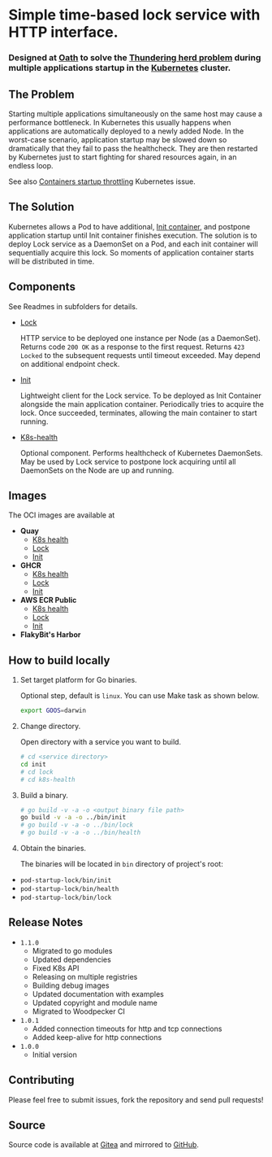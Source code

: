 # Simple time-based lock service with HTTP interface.

### Designed at [Oath](https://www.oath.com) to solve the [Thundering herd problem](https://en.wikipedia.org/wiki/Thundering_herd_problem) during multiple applications startup in the [Kubernetes](https://kubernetes.io) cluster. 

## The Problem

Starting multiple applications simultaneously on the same host may cause a performance bottleneck.
In Kubernetes this usually happens when applications are automatically deployed to a newly added Node.
In the worst-case scenario, application startup may be slowed down so dramatically that they fail to pass the healthcheck. 
They are then restarted by Kubernetes just to start fighting for shared resources again, in an endless loop.

See also [Containers startup throttling](https://github.com/kubernetes/kubernetes/issues/3312) Kubernetes issue.

## The Solution

Kubernetes allows a Pod to have additional, [Init container](https://kubernetes.io/docs/concepts/workloads/pods/init-containers/#examples),
and postpone application startup until Init container finishes execution.
The solution is to deploy Lock service as a DaemonSet on a Pod, and each init container will sequentially acquire this lock.
So moments of application container starts will be distributed in time.

## Components

See Readmes in subfolders for details.

* [Lock](lock/README.md)
  
  HTTP service to be deployed one instance per Node (as a DaemonSet).
  Returns code `200 OK` as a response to the first request.
  Returns `423 Locked` to the subsequent requests until timeout exceeded.
  May depend on additional endpoint check.


* [Init](init/README.md)

  Lightweight client for the Lock service. To be deployed as Init Container alongside the main application container.
  Periodically tries to acquire the lock. Once succeeded, terminates, allowing the main container to start running.
  

* [K8s-health](k8s-health/README.md)
  
  Optional component. Performs healthcheck of Kubernetes DaemonSets.
  May be used by Lock service to postpone lock acquiring until all DaemonSets on the Node are up and running.

## Images

The OCI images are available at 
* **Quay**
  * [K8s health](https://quay.io/repository/flakybitnet/psl-k8s-health)
  * [Lock](https://quay.io/repository/flakybitnet/psl-lock)
  * [Init](https://quay.io/repository/flakybitnet/psl-init)
* **GHCR**
  * [K8s health](https://github.com/flakybitnet/pod-startup-lock/pkgs/container/psl-k8s-health)
  * [Lock](https://github.com/flakybitnet/pod-startup-lock/pkgs/container/psl-lock)
  * [Init](https://github.com/flakybitnet/pod-startup-lock/pkgs/container/psl-init)
* **AWS ECR Public**
  * [K8s health](https://gallery.ecr.aws/flakybitnet/psl/k8s-health)
  * [Lock](https://gallery.ecr.aws/flakybitnet/psl/lock)
  * [Init](https://gallery.ecr.aws/flakybitnet/psl/init)
* **FlakyBit's Harbor**

## How to build locally

1.  Set target platform for Go binaries.
    
    Optional step, default is `linux`. You can use Make task as shown below.

    ```bash
    export GOOS=darwin
    ```

2.  Change directory.

    Open directory with a service you want to build.

    ```bash
    # cd <service directory>
    cd init
    # cd lock
    # cd k8s-health
    ```

3.  Build a binary.

    ```bash
    # go build -v -a -o <output binary file path>
    go build -v -a -o ../bin/init
    # go build -v -a -o ../bin/lock
    # go build -v -a -o ../bin/health
    ```

4.  Obtain the binaries.

    The binaries will be located in `bin` directory of project's root:

   * `pod-startup-lock/bin/init`
   * `pod-startup-lock/bin/health`
   * `pod-startup-lock/bin/lock`

## Release Notes

* `1.1.0`
  - Migrated to go modules
  - Updated dependencies
  - Fixed K8s API
  - Releasing on multiple registries
  - Building debug images
  - Updated documentation with examples
  - Updated copyright and module name
  - Migrated to Woodpecker CI
* `1.0.1`
  - Added connection timeouts for http and tcp connections
  - Added keep-alive for http connections
* `1.0.0`
  - Initial version
    
## Contributing

Please feel free to submit issues, fork the repository and send pull requests!

## Source

Source code is available at [Gitea](https://gitea.flakybit.net/flakybit/pod-startup-lock)
and mirrored to [GitHub](https://github.com/flakybitnet/pod-startup-lock).
